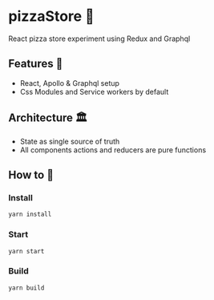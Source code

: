 # pizzaStore 🍕 
React pizza store experiment using Redux and Graphql

## Features 🤘
* React, Apollo & Graphql setup 
* Css Modules and Service workers by default

## Architecture 🏛
* State as single source of truth
* All components actions and reducers are pure functions

## How to 🤔

### Install
`yarn install`

### Start
`yarn start`

### Build
`yarn build`
